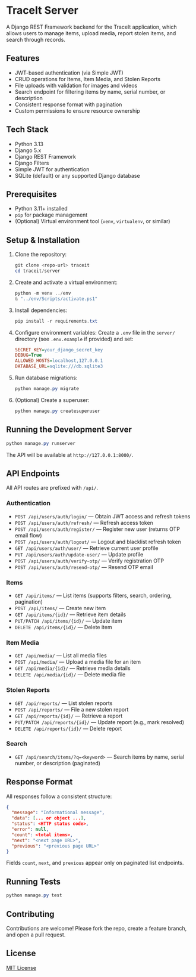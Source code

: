 # TraceIt Server

A Django REST Framework backend for the TraceIt application, which allows users to manage items, upload media, report stolen items, and search through records.

## Features

- JWT-based authentication (via Simple JWT)
- CRUD operations for Items, Item Media, and Stolen Reports
- File uploads with validation for images and videos
- Search endpoint for filtering items by name, serial number, or description
- Consistent response format with pagination
- Custom permissions to ensure resource ownership

## Tech Stack

- Python 3.13
- Django 5.x
- Django REST Framework
- Django Filters
- Simple JWT for authentication
- SQLite (default) or any supported Django database

## Prerequisites

- Python 3.11+ installed
- `pip` for package management
- (Optional) Virtual environment tool (`venv`, `virtualenv`, or similar)

## Setup & Installation

1. Clone the repository:
   ```powershell
   git clone <repo-url> traceit
   cd traceit/server
   ```

2. Create and activate a virtual environment:
   ```powershell
   python -m venv ../env
   & "../env/Scripts/activate.ps1"
   ```

3. Install dependencies:
   ```powershell
   pip install -r requirements.txt
   ```

4. Configure environment variables:
   Create a `.env` file in the `server/` directory (see `.env.example` if provided) and set:
   ```ini
   SECRET_KEY=your_django_secret_key
   DEBUG=True
   ALLOWED_HOSTS=localhost,127.0.0.1
   DATABASE_URL=sqlite:///db.sqlite3
   ```

5. Run database migrations:
   ```powershell
   python manage.py migrate
   ```

6. (Optional) Create a superuser:
   ```powershell
   python manage.py createsuperuser
   ```

## Running the Development Server

```powershell
python manage.py runserver
```

The API will be available at `http://127.0.0.1:8000/`.

## API Endpoints

All API routes are prefixed with `/api/`.

### Authentication

- `POST /api/users/auth/login/` — Obtain JWT access and refresh tokens
- `POST /api/users/auth/refresh/` — Refresh access token
- `POST /api/users/auth/register/` — Register new user (returns OTP email flow)
- `POST /api/users/auth/logout/` — Logout and blacklist refresh token
- `GET /api/users/auth/user/` — Retrieve current user profile
- `PUT /api/users/auth/update-user/` — Update profile
- `POST /api/users/auth/verify-otp/` — Verify registration OTP
- `POST /api/users/auth/resend-otp/` — Resend OTP email

### Items

- `GET /api/items/` — List items (supports filters, search, ordering, pagination)
- `POST /api/items/` — Create new item
- `GET /api/items/{id}/` — Retrieve item details
- `PUT/PATCH /api/items/{id}/` — Update item
- `DELETE /api/items/{id}/` — Delete item

### Item Media

- `GET /api/media/` — List all media files
- `POST /api/media/` — Upload a media file for an item
- `GET /api/media/{id}/` — Retrieve media details
- `DELETE /api/media/{id}/` — Delete media file

### Stolen Reports

- `GET /api/reports/` — List stolen reports
- `POST /api/reports/` — File a new stolen report
- `GET /api/reports/{id}/` — Retrieve a report
- `PUT/PATCH /api/reports/{id}/` — Update report (e.g., mark resolved)
- `DELETE /api/reports/{id}/` — Delete report

### Search

- `GET /api/search/items/?q=<keyword>` — Search items by name, serial number, or description (paginated)

## Response Format

All responses follow a consistent structure:

```json
{
  "message": "Informational message",
  "data": [... or object ...],
  "status": <HTTP status code>,
  "error": null,
  "count": <total items>,
  "next": "<next page URL>",
  "previous": "<previous page URL>"
}
```

Fields `count`, `next`, and `previous` appear only on paginated list endpoints.

## Running Tests

```powershell
python manage.py test
```

## Contributing

Contributions are welcome! Please fork the repo, create a feature branch, and open a pull request.

## License

[MIT License](LICENSE)

